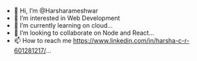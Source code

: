 - 👋 Hi, I’m @Harsharameshwar
- 👀 I’m interested in Web Development
- 🌱 I’m currently learning on cloud...
- 💞️ I’m looking to collaborate on Node and React...
- 📫 How to reach me https://www.linkedin.com/in/harsha-c-r-601281217/...

<!---
Harsharameshwar/Harsharameshwar is a ✨ special ✨ repository because its `README.md` (this file) appears on your GitHub profile.
You can click the Preview link to take a look at your changes.
--->
